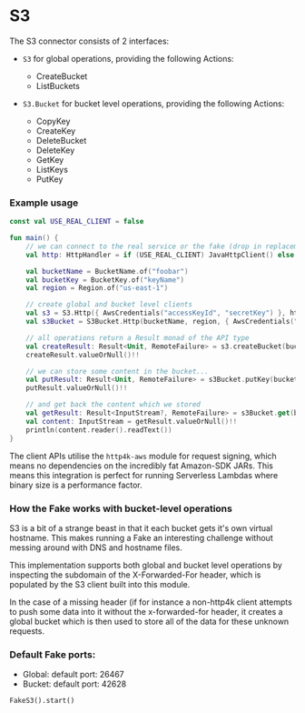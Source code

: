 # S3

The S3 connector consists of 2 interfaces:
- `S3` for global operations, providing the following Actions:

     *  CreateBucket
     *  ListBuckets

- `S3.Bucket` for bucket level operations, providing the following Actions:

     *  CopyKey
     *  CreateKey
     *  DeleteBucket
     *  DeleteKey
     *  GetKey
     *  ListKeys
     *  PutKey

### Example usage
```kotlin
const val USE_REAL_CLIENT = false

fun main() {
    // we can connect to the real service or the fake (drop in replacement)
    val http: HttpHandler = if (USE_REAL_CLIENT) JavaHttpClient() else FakeS3()

    val bucketName = BucketName.of("foobar")
    val bucketKey = BucketKey.of("keyName")
    val region = Region.of("us-east-1")

    // create global and bucket level clients
    val s3 = S3.Http({ AwsCredentials("accessKeyId", "secretKey") }, http.debug())
    val s3Bucket = S3Bucket.Http(bucketName, region, { AwsCredentials("accessKeyId", "secretKey") }, http.debug())

    // all operations return a Result monad of the API type
    val createResult: Result<Unit, RemoteFailure> = s3.createBucket(bucketName, region)
    createResult.valueOrNull()!!

    // we can store some content in the bucket...
    val putResult: Result<Unit, RemoteFailure> = s3Bucket.putKey(bucketKey, "hellothere".byteInputStream())
    putResult.valueOrNull()!!

    // and get back the content which we stored
    val getResult: Result<InputStream?, RemoteFailure> = s3Bucket.get(bucketKey)
    val content: InputStream = getResult.valueOrNull()!!
    println(content.reader().readText())
}
```

The client APIs utilise the `http4k-aws` module for request signing, which means no dependencies on the incredibly fat Amazon-SDK JARs. This means this integration is perfect for running Serverless Lambdas where binary size is a performance factor.

### How the Fake works with bucket-level operations
S3 is a bit of a strange beast in that it each bucket gets it's own virtual hostname. This makes running a Fake an interesting challenge without messing around with DNS and hostname files.
 
 This implementation supports both global and bucket level operations by inspecting the subdomain of the X-Forwarded-For header, which is populated by the S3 client built into this module. 
 
 In the case of a missing header (if for instance a non-http4k client attempts to push some data into it without the x-forwarded-for header, it creates a global bucket which is then used to store all of the data for these unknown requests.

### Default Fake ports:
- Global: default port: 26467
- Bucket: default port: 42628

```
FakeS3().start()
```
